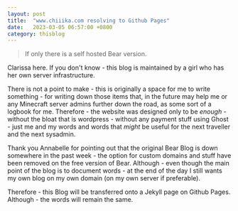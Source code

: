 ```yaml
---
layout: post
title:  "www.chiiika.com resolving to Github Pages"
date:   2023-03-05 06:57:00 +0800
category: thisblog
---
```


> If only there is a self hosted Bear version.

Clarissa here. If you don't know - this blog is maintained by a girl who has her own server infrastructure.

There is not a point to make - this is originally a space for me to write something - for writing down those items that, in the future may help me or any Minecraft server admins further down the road, as some sort of a logbook for me. Therefore - the website was designed only to be *enough* - without the bloat that is wordpress - without any payment stuff using Ghost - just me and my words and words that *might* be useful for the next traveller and the next sysadmin.

Thank you Annabelle for pointing out that the original Bear Blog is down somewhere in the past week - the option for custom domains and stuff have been removed on the free version of Bear. Although - even though the main point of the blog is to document words - at the end of the day I still wants my own blog on my own domain (on my own server if preferable).

Therefore - this Blog will be transferred onto a Jekyll page on Github Pages. Although - the words will remain the same.